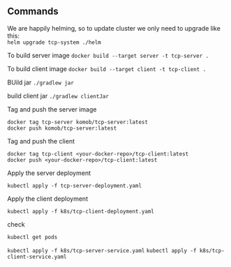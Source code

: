 

## Commands
We are happily helming, so to update cluster we only need to upgrade like this: <br>
```helm upgrade tcp-system ./helm```

To build server image
```docker build --target server -t tcp-server .```

To build client image
```docker build --target client -t tcp-client .```

BUild jar
```./gradlew jar```

build client jar
```./gradlew clientJar```

Tag and push the server image
```
docker tag tcp-server komob/tcp-server:latest
docker push komob/tcp-server:latest
```

Tag and push the client
```
docker tag tcp-client <your-docker-repo>/tcp-client:latest
docker push <your-docker-repo>/tcp-client:latest
```

Apply the server deployment
```
kubectl apply -f tcp-server-deployment.yaml
```

Apply the client deployment
```
kubectl apply -f k8s/tcp-client-deployment.yaml

```
check 
```
kubectl get pods
```

```kubectl apply -f k8s/tcp-server-service.yaml```
```kubectl apply -f k8s/tcp-client-service.yaml```

